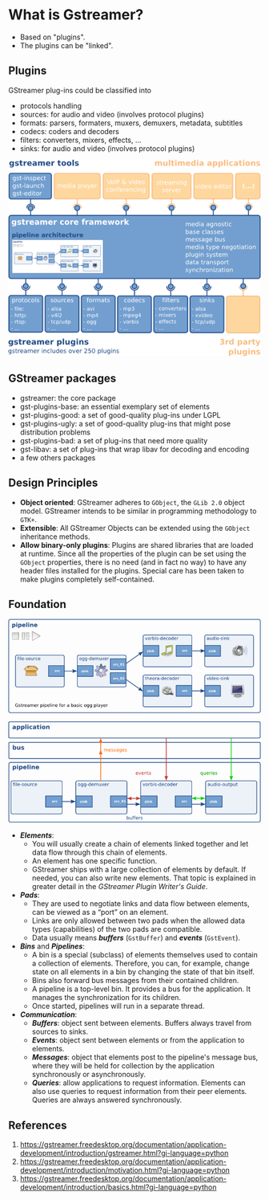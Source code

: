 # What is Gstreamer?

- Based on "plugins".
- The plugins can be "linked".

## Plugins

GStreamer plug-ins could be classified into
- protocols handling
- sources: for audio and video (involves protocol plugins)
- formats: parsers, formaters, muxers, demuxers, metadata, subtitles
- codecs: coders and decoders
- filters: converters, mixers, effects, ...
- sinks: for audio and video (involves protocol plugins)

![](../../assets/gstreamer-overview.png)

## GStreamer packages
- gstreamer: the core package
- gst-plugins-base: an essential exemplary set of elements
- gst-plugins-good: a set of good-quality plug-ins under LGPL
- gst-plugins-ugly: a set of good-quality plug-ins that might pose distribution problems
- gst-plugins-bad: a set of plug-ins that need more quality
- gst-libav: a set of plug-ins that wrap libav for decoding and encoding
- a few others packages

## Design Principles

- **Object oriented**: GStreamer adheres to `GObject`, the `GLib 2.0` object model. GStreamer intends to be similar in programming methodology to `GTK+`.
- **Extensible**: All GStreamer Objects can be extended using the `GObject` inheritance methods.
- **Allow binary-only plugins**: Plugins are shared libraries that are loaded at runtime. Since all the properties of the plugin can be set using the `GObject` properties, there is no need (and in fact no way) to have any header files installed for the plugins. Special care has been taken to make plugins completely self-contained.

## Foundation

![](../../assets/gs-simple-player.png)

![](../../assets/gstreamer-communication.png)

* ***Elements***:
    * You will usually create a chain of elements linked together and let data flow through this chain of elements.
    * An element has one specific function.
    * GStreamer ships with a large collection of elements by default. If needed, you can also write new elements. That topic is explained in greater detail in the *GStreamer Plugin Writer's Guide*.
* ***Pads***:
    * They are used to negotiate links and data flow between elements, can be viewed as a  “port” on an element.
    * Links are only allowed between two pads when the allowed data types (capabilities) of the two pads are compatible.
    * Data usually means ***buffers*** (`GstBuffer`) and ***events*** (`GstEvent`).
* ***Bins*** and ***Pipelines***:
    * A bin is a special (subclass) of elements themselves used to contain a collection of elements. Therefore, you can, for example, change state on all elements in a bin by changing the state of that bin itself.
    * Bins also forward bus messages from their contained children.
    * A pipeline is a top-level bin. It provides a bus for the application. It manages the synchronization for its children.
    * Once started, pipelines will run in a separate thread.
* ***Communication***:
    * ***Buffers***: object sent between elements. Buffers always travel from sources to sinks.
    * ***Events***: object sent between elements or from the application to elements.
    * ***Messages***: object that elements post to the pipeline's message bus, where they will be held for collection by the application synchronously or asynchronously.
    * ***Queries***: allow applications to request information. Elements can also use queries to request information from their peer elements. Queries are always answered synchronously.


## References

1. https://gstreamer.freedesktop.org/documentation/application-development/introduction/gstreamer.html?gi-language=python
2. https://gstreamer.freedesktop.org/documentation/application-development/introduction/motivation.html?gi-language=python
3. https://gstreamer.freedesktop.org/documentation/application-development/introduction/basics.html?gi-language=python

